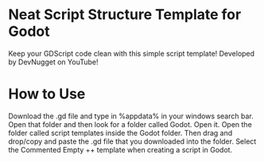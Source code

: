 # Neat Script Structure Template for Godot
Keep your GDScript code clean with this simple script template!
Developed by DevNugget on YouTube!

# How to Use
Download the .gd file and type in %appdata% in your windows search bar.
Open that folder and then look for a folder called Godot. Open it.
Open the folder called script templates inside the Godot folder.
Then drag and drop/copy and paste the .gd file that you downloaded into the folder.
Select the Commented Empty ++ template when creating a script in Godot.
